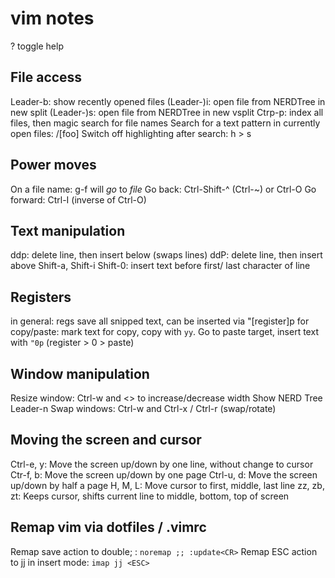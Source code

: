 # vim notes
? toggle help

## File access
Leader-b: show recently opened files
(Leader-)i: open file from NERDTree in new split
(Leader-)s: open file from NERDTree in new vsplit
Ctrp-p: index all files, then magic search for file names
Search for a text pattern in currently open files: /[foo]
Switch off highlighting after search: <leader>h > s

## Power moves
On a file name: g-f will *go* to *file*
Go back: Ctrl-Shift-^ (Ctrl-~) or Ctrl-O
Go forward: Ctrl-I (inverse of Ctrl-O)

## Text manipulation
ddp: delete line, then insert below (swaps lines)
ddP: delete line, then insert above
Shift-a, Shift-i Shift-0: insert text before first/ last character of
line

## Registers
in general: regs save all snipped text, can be inserted via "[register]p
for copy/paste: mark text for copy, copy with `yy`. Go to paste target,
insert text with `"0p` (register > 0 > paste)

## Window manipulation
Resize window: Ctrl-w and <> to increase/decrease width
Show NERD Tree Leader-n
Swap windows: Ctrl-w and Ctrl-x / Ctrl-r (swap/rotate)

## Moving the screen and cursor
Ctrl-e, y: Move the screen up/down by one line, without change to cursor
Ctr-f, b: Move the screen up/down by one page
Ctrl-u, d: Move the screen up/down by half a page
H, M, L: Move cursor to first, middle, last line
zz, zb, zt: Keeps cursor, shifts current line to middle, bottom, top of
screen

## Remap vim via dotfiles / .vimrc
Remap save action to double; : `noremap ;; :update<CR>`
Remap ESC action to jj in insert mode: `imap jj <ESC>`

